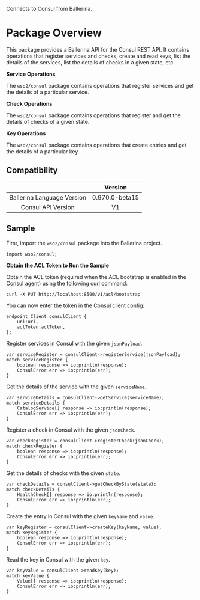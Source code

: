 Connects to Consul from Ballerina.

# Package Overview

This package provides a Ballerina API for the Consul REST API. It contains operations that register services and checks, create and read keys, list the details of the services, list the details of checks in a given state, etc.

**Service Operations**

The `wso2/consul` package contains operations that register services and get the details of a particular service.

**Check Operations**

The `wso2/consul` package contains operations that register and get the details of checks of a given state.

**Key Operations**

The `wso2/consul` package contains operations that create entries and get the details of a particular key.


## Compatibility

|                                 |       Version                  |
|  :---------------------------:  |  :---------------------------: |
|  Ballerina Language Version     |   0.970.0-beta15               |
|  Consul API Version             |   V1                           |

## Sample

First, import the `wso2/consul` package into the Ballerina project.

```ballerina
import wso2/consul;
```

**Obtain the ACL Token to Run the Sample**

Obtain the ACL token (required when the ACL bootstrap is enabled in the Consul agent) using the following curl command:
```ballerina
curl -X PUT http://localhost:8500/v1/acl/bootstrap
```

You can now enter the token in the Consul client config:
```ballerina
endpoint Client consulClient {
    uri:uri,
    aclToken:aclToken,
};
```

Register services in Consul with the given `jsonPayload`.
```ballerina
var serviceRegister = consulClient->registerService(jsonPayload);
match serviceRegister {
    boolean response => io:println(response);
    ConsulError err => io:println(err);
}
```

Get the details of the service with the given `serviceName`.
```ballerina
var serviceDetails = consulClient->getService(serviceName);
match serviceDetails {
    CatalogService[] response => io:println(response);
    ConsulError err => io:println(err);
}
```

Register a check in Consul with the given `jsonCheck`.
```ballerina
var checkRegister = consulClient->registerCheck(jsonCheck);
match checkRegister {
    boolean response => io:println(response);
    ConsulError err => io:println(err);
}
```

Get the details of checks with the given `state`.
```ballerina
var checkDetails = consulClient->getCheckByState(state);
match checkDetails {
    HealthCheck[] response => io:println(response);
    ConsulError err => io:println(err);
}
```

Create the entry in Consul with the given `keyName` and `value`.
```ballerina
var keyRegister = consulClient->createKey(keyName, value);
match keyRegister {
    boolean response => io:println(response);
    ConsulError err => io:println(err);
}
```

Read the key in Consul with the given `key`.
```ballerina
var keyValue = consulClient->readKey(key);
match keyValue {
    Value[] response => io:println(response);
    ConsulError err => io:println(err);
}
```
